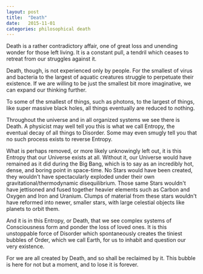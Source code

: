```yaml
---
layout: post
title:  "Death"
date:   2015-11-01
categories: philosophical death
---
```


Death is a rather contradictory affair, one of great loss and unending wonder for those left living. It is a constant pull, a tendril which ceases to retreat from our struggles against it.

Death, though, is not experienced only by people. For the smallest of virus and bacteria to the largest of aquatic creatures struggle to perpetuate their existence. If we are willing to be just the smallest bit more imaginative, we can expand our thinking further.

To some of the smallest of things, such as photons, to the largest of things, like super massive black holes, all things eventually are reduced to nothing.

Throughout the universe and in all organized systems we see there is Death. A physicist may well tell you this is what we call Entropy, the eventual decay of all things to Disorder. Some may even smugly tell you that no such process exists to reverse Entropy.

What is perhaps removed, or more likely unknowingly left out, it is this Entropy that our Universe exists at all. Without it, our Universe would have remained as it did during the Big Bang, which is to say as an incredibly hot, dense, and boring point in space-time. No Stars would have been created, they wouldn't have spectacularly exploded under their own gravitational/thermodynamic disequilibrium. Those same Stars wouldn't have jettisoned and fused together heavier elements such as Carbon and Oxygen and Iron and Uranium. Clumps of material from these stars wouldn't have reformed into newer, smaller stars, with large celestial objects like planets to orbit them.

And it is in this Entropy, or Death, that we see complex systems of Consciousness form and ponder the loss of loved ones. It is this unstoppable force of Disorder which spontaneously creates the tiniest bubbles of Order, which we call Earth, for us to inhabit and question our very existence.

For we are all created by Death, and so shall be reclaimed by it. This bubble is here for not but a moment, and to lose it is forever.